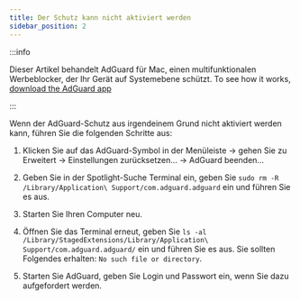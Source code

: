 ```yaml
---
title: Der Schutz kann nicht aktiviert werden
sidebar_position: 2
---
```


:::info

Dieser Artikel behandelt AdGuard für Mac, einen multifunktionalen Werbeblocker, der Ihr Gerät auf Systemebene schützt. To see how it works, [download the AdGuard app](https://agrd.io/download-kb-adblock)

:::

Wenn der AdGuard-Schutz aus irgendeinem Grund nicht aktiviert werden kann, führen Sie die folgenden Schritte aus:

1. Klicken Sie auf das AdGuard-Symbol in der Menüleiste → gehen Sie zu Erweitert → Einstellungen zurücksetzen… → AdGuard beenden…

2. Geben Sie in der Spotlight-Suche Terminal ein, geben Sie `sudo rm -R /Library/Application\ Support/com.adguard.adguard` ein und führen Sie es aus.

3. Starten Sie Ihren Computer neu.

4. Öffnen Sie das Terminal erneut, geben Sie `ls -al /Library/StagedExtensions/Library/Application\ Support/com.adguard.adguard/` ein und führen Sie es aus. Sie sollten Folgendes erhalten: `No such file or directory`.

5. Starten Sie AdGuard, geben Sie Login und Passwort ein, wenn Sie dazu aufgefordert werden.
